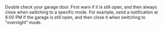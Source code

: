 Double check your garage door. First warn if it is still open, and then always close when switching to a specific mode.
For example, send a notification at 8:00 PM if the garage is still open, and then close it when switching to "overnight"
mode.

